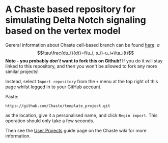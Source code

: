 # A Chaste based repository for simulating Delta Notch signaling based on the vertex model

Gereral information about Chaste cell-based branch can be found [here](https://www.cs.ox.ac.uk/chaste/cell_based_index.html):
$a$
$$\tau\frac{du_i}{dt}=f(u_i, s_i)-u_i+\ita_i(t)$$
**Note - you probably *don't* want to fork this on Github!**
If you do it will stay linked to this repository, and then you won't be allowed to fork any more similar projects!

Instead, select `Import repository` from the `+` menu at the top right of this page whilst logged in to your GitHub account.

Paste:

    https://github.com/Chaste/template_project.git

as the location, give it a personalised name, and click `Begin import`.  This operation should only take a few seconds.

Then see the [User Projects](https://chaste.cs.ox.ac.uk/trac/wiki/ChasteGuides/UserProjects) guide page on the Chaste wiki for more information.
